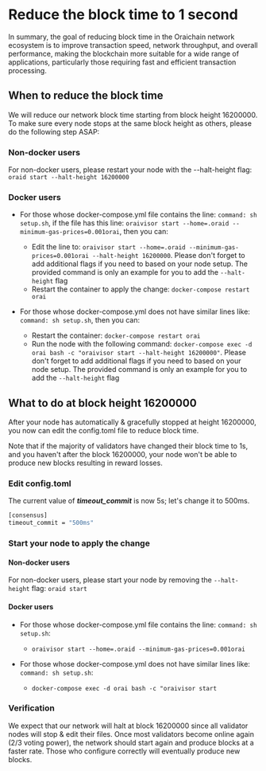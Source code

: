 # Reduce the block time to 1 second

In summary, the goal of reducing block time in the Oraichain network ecosystem is to improve transaction speed, network throughput, and overall performance, making the blockchain more suitable for a wide range of applications, particularly those requiring fast and efficient transaction processing.

## When to reduce the block time

We will reduce our network block time starting from block height 16200000. To make sure every node stops at the same block height as others, please do the following step ASAP:

### Non-docker users

For non-docker users, please restart your node with the --halt-height flag: `oraid start --halt-height 16200000`

### Docker users

- For those whose docker-compose.yml file contains the line: `command: sh setup.sh`, if the file has this line: `oraivisor start --home=.oraid --minimum-gas-prices=0.001orai`, then you can:

  - Edit the line to: `oraivisor start --home=.oraid --minimum-gas-prices=0.001orai --halt-height 16200000`. Please don't forget to add additional flags if you need to based on your node setup. The provided command is only an example for you to add the `--halt-height` flag
  - Restart the container to apply the change: `docker-compose restart orai`

- For those whose docker-compose.yml does not have similar lines like: `command: sh setup.sh`, then you can:
  - Restart the container: `docker-compose restart orai`
  - Run the node with the following command: `docker-compose exec -d orai bash -c "oraivisor start --halt-height 16200000"`. Please don't forget to add additional flags if you need to based on your node setup. The provided command is only an example for you to add the `--halt-height` flag

## What to do at block height 16200000

After your node has automatically & gracefully stopped at height 16200000, you now can edit the config.toml file to reduce block time.

Note that if the majority of validators have changed their block time to 1s, and you haven't after the block 16200000, your node won't be able to produce new blocks resulting in reward losses.

### Edit config.toml

The current value of **_timeout_commit_** is now 5s; let's change it to 500ms.

```bash
[consensus]
timeout_commit = "500ms"
```

### Start your node to apply the change

#### Non-docker users

For non-docker users, please start your node by removing the `--halt-height` flag: `oraid start`

#### Docker users

- For those whose docker-compose.yml file contains the line: `command: sh setup.sh`:

  - `oraivisor start --home=.oraid --minimum-gas-prices=0.001orai`

- For those whose docker-compose.yml does not have similar lines like: `command: sh setup.sh`:
  - `docker-compose exec -d orai bash -c "oraivisor start`

### Verification

We expect that our network will halt at block 16200000 since all validator nodes will stop & edit their files. Once most validators become online again (2/3 voting power), the network should start again and produce blocks at a faster rate. Those who configure correctly will eventually produce new blocks.
